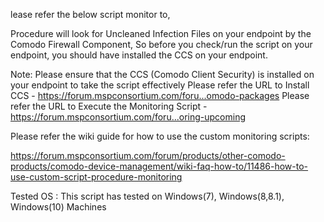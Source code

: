 lease refer the below script monitor to,

Procedure will look for Uncleaned Infection Files on your endpoint by the Comodo Firewall Component, So before you check/run the script on your endpoint, you should have installed the CCS on your endpoint.

Note:
Please ensure that the CCS (Comodo Client Security) is installed on your endpoint to take the script effectively
Please refer the URL to Install CCS - https://forum.mspconsortium.com/foru...omodo-packages
Please refer the URL to Execute the Monitoring Script - https://forum.mspconsortium.com/foru...oring-upcoming

Please refer the wiki guide for how to use the custom monitoring scripts:

https://forum.mspconsortium.com/forum/products/other-comodo-products/comodo-device-management/wiki-faq-how-to/11486-how-to-use-custom-script-procedure-monitoring

Tested OS : This script has tested on Windows(7), Windows(8,8.1), Windows(10) Machines